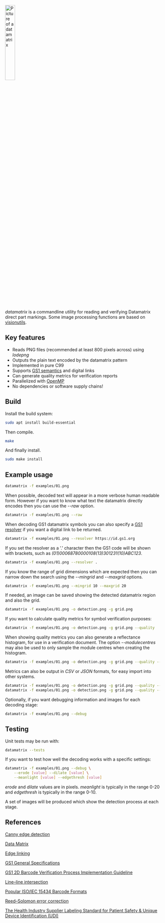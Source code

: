<img src="https://gitlab.com/bashrc2/datamatrix/-/raw/main/img/datamatrix.png" width="25%" alt="Picture of a datamatrix"/>

*datamatrix* is a commandline utility for reading and verifying Datamatrix direct part markings. Some image processing functions are based on [visionutils](https://codeberg.org/bashrc/visionutils).

## Key features

 * Reads PNG files (recommended at least 800 pixels across) using *lodepng*
 * Outputs the plain text encoded by the datamatrix pattern
 * Implemented in pure C99
 * Supports [GS1 semantics](https://www.gs1.org/standards/barcodes/2d) and digital links
 * Can generate quality metrics for verification reports
 * Parallelized with [OpenMP](https://www.openmp.org)
 * No dependencies or software supply chains!

## Build

Install the build system:

``` bash
sudo apt install build-essential
```

Then compile.

``` bash
make
```

And finally install.

``` bash
sudo make install
```

## Example usage

``` bash
datamatrix -f examples/01.png
```

When possible, decoded text will appear in a more verbose human readable form. However if you want to know what text the datamatrix directly encodes then you can use the *--raw* option.

``` bash
datamatrix -f examples/01.png --raw
```

When decoding GS1 datamatrix symbols you can also specify a [GS1 resolver](https://www.gs1.org/standards/resolver) if you want a digital link to be returned.

``` bash
datamatrix -f examples/01.png --resolver https://id.gs1.org
```

If you set the resolver as a '.' character then the GS1 code will be shown with brackets, such as *(01)00068780000108(13)301231(10)ABC123*.

``` bash
datamatrix -f examples/01.png --resolver .
```

If you know the range of grid dimensions which are expected then you can narrow down the search using the *--mingrid* and *--maxgrid* options.

``` bash
datamatrix -f examples/01.png --mingrid 10 --maxgrid 20
```

If needed, an image can be saved showing the detected datamatrix region and also the grid.

``` bash
datamatrix -f examples/01.png -o detection.png -g grid.png
```

If you want to calculate quality metrics for symbol verification purposes:

``` bash
datamatrix -f examples/01.png -o detection.png -g grid.png --quality
```

When showing quality metrics you can also generate a reflectance histogram, for use in a verification document. The option *--modulecentres* may also be used to only sample the module centres when creating the histogram.

``` bash
datamatrix -f examples/01.png -o detection.png -g grid.png --quality --histogram reflectance.png
```

Metrics can also be output in *CSV* or *JSON* formats, for easy import into other systems.

``` bash
datamatrix -f examples/01.png -o detection.png -g grid.png --quality --csv
datamatrix -f examples/01.png -o detection.png -g grid.png --quality --json
```

Optionally, if you want debugging information and images for each decoding stage:

``` bash
datamatrix -f examples/01.png --debug
```

## Testing

Unit tests may be run with:

``` bash
datamatrix --tests
```

If you want to test how well the decoding works with a specific settings:

``` bash
datamatrix -f examples/01.png --debug \
    --erode [value] --dilate [value] \
    --meanlight [value] --edgethresh [value]
```

*erode* and *dilate* values are in pixels. *meanlight* is typically in the range 0-20 and *edgethresh* is typically in the range 0-10.

A set of images will be produced which show the detection process at each stage.

## References

[Canny edge detection](https://en.wikipedia.org/wiki/Canny_edge_detector)

[Data Matrix](https://en.wikipedia.org/wiki/Data_Matrix)

[Edge linking](https://homepages.inf.ed.ac.uk/rbf/CVonline/LOCAL_COPIES/MARSHALL/node30.html)

[GS1 General Specifications](https://www.gs1.org/standards/barcodes-epcrfid-id-keys/gs1-general-specifications)

[GS1 2D Barcode Verification Process Implementation Guideline](https://www.gs1.org/docs/barcodes/2D_Barcode_Verification_Process_Implementation_Guideline.pdf)

[Line–line intersection](https://en.wikipedia.org/wiki/Line%E2%80%93line_intersection)

[Popular ISO/IEC 15434 Barcode Formats](https://www.barcodefaq.com/2d/data-matrix/iso-iec-15434)

[Reed–Solomon error correction](https://en.wikipedia.org/wiki/Reed%E2%80%93Solomon_error_correction)

[The Health Industry Supplier Labeling Standard for Patient Safety & Unique Device Identification (UDI)](https://www.hibcc.org/wp-content/uploads/SLS-2.6-Final.pdf)
